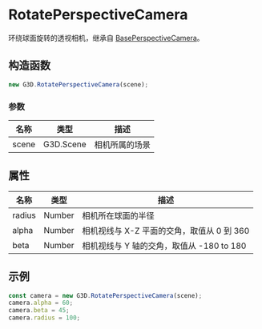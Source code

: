# RotatePerspectiveCamera

环绕球面旋转的透视相机，继承自 [BasePerspectiveCamera](./BasePerspectiveCamera)。

## 构造函数

```javascript
new G3D.RotatePerspectiveCamera(scene);
```

### 参数

| 名称  | 类型      | 描述           |
| ----- | --------- | -------------- |
| scene | G3D.Scene | 相机所属的场景 |

## 属性

| 名称   | 类型   | 描述                                       |
| ------ | ------ | ------------------------------------------ |
| radius | Number | 相机所在球面的半径                         |
| alpha  | Number | 相机视线与 X-Z 平面的交角，取值从 0 到 360 |
| beta   | Number | 相机视线与 Y 轴的交角，取值从 -180 to 180  |

## 示例

```javascript
const camera = new G3D.RotatePerspectiveCamera(scene);
camera.alpha = 60;
camera.beta = 45;
camera.radius = 100;
```